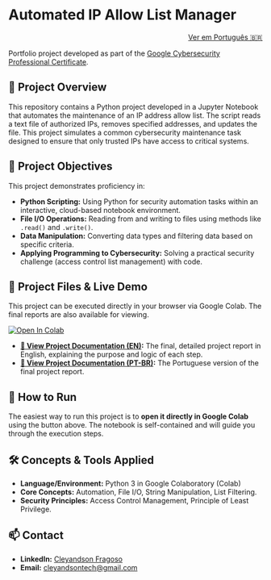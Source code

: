 # Automated IP Allow List Manager
<p align="right">
  <a href="./README-PT.md">Ver em Português 🇧🇷</a>
</p>

Portfolio project developed as part of the <a href="https://www.coursera.org/google-certificates/cybersecurity-certificate">Google Cybersecurity Professional Certificate</a>.

## 📝 Project Overview

This repository contains a Python project developed in a Jupyter Notebook that automates the maintenance of an IP address allow list. The script reads a text file of authorized IPs, removes specified addresses, and updates the file. This project simulates a common cybersecurity maintenance task designed to ensure that only trusted IPs have access to critical systems.

## 🎯 Project Objectives

This project demonstrates proficiency in:
* **Python Scripting:** Using Python for security automation tasks within an interactive, cloud-based notebook environment.
* **File I/O Operations:** Reading from and writing to files using methods like `.read()` and `.write()`.
* **Data Manipulation:** Converting data types and filtering data based on specific criteria.
* **Applying Programming to Cybersecurity:** Solving a practical security challenge (access control list management) with code.

## 📂 Project Files & Live Demo

This project can be executed directly in your browser via Google Colab. The final reports are also available for viewing.

<a href="https://colab.research.google.com/drive/15vci17sYq9Xw19Rj6onUgwv9G1PjBUAm?usp=sharing" target="_blank">
  <img src="https://colab.research.google.com/assets/colab-badge.svg" alt="Open In Colab"/>
</a>

* **[📄 View Project Documentation (EN)](https://github.com/cleyandson/security-automation-ip-allowlist/blob/090eaf4056c46f0282c01a46244a8883983b58d8/Documents/%5BEN%5D%20Algorithm%20for%20file%20updates%20in%20Python.pdf):** The final, detailed project report in English, explaining the purpose and logic of each step.
* **[📄 View Project Documentation (PT-BR)](https://github.com/cleyandson/security-automation-ip-allowlist/blob/090eaf4056c46f0282c01a46244a8883983b58d8/Documents/%5BPT-BR%5D%20Algorithm%20for%20file%20updates%20in%20Python.pdf):** The Portuguese version of the final project report.

## 🚀 How to Run

The easiest way to run this project is to **open it directly in Google Colab** using the button above. The notebook is self-contained and will guide you through the execution steps.

## 🛠️ Concepts & Tools Applied

* **Language/Environment:** Python 3 in Google Colaboratory (Colab)
* **Core Concepts:** Automation, File I/O, String Manipulation, List Filtering.
* **Security Principles:** Access Control Management, Principle of Least Privilege.

## 📫 Contact

* **LinkedIn:** [Cleyandson Fragoso](https://www.linkedin.com/in/cleyandson-fragoso/)
* **Email:** cleyandsontech@gmail.com
